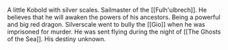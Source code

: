 A little Kobold with silver scales. Sailmaster of the [[Fulh'ulbrech]]. He believes that he will awaken the powers of his ancestors. Being a powerful and big red dragon. Silverscale went to bully the [[Gio]] when he was imprisoned for murder. He was sent flying during the night of [[The Ghosts of the Sea]]. His destiny unknown.